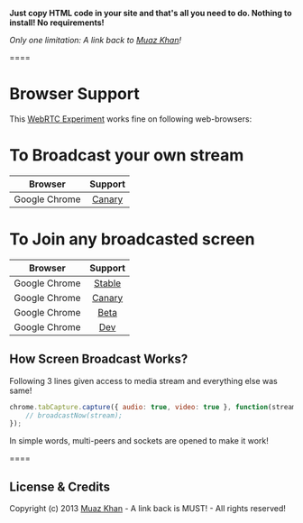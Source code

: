 **Just copy HTML code in your site and that's all you need to do. Nothing to install! No requirements!**

*Only one limitation: A link back to [Muaz Khan](http://github.com/muaz-khan)!*

====
# Browser Support

This [WebRTC Experiment](https://webrtc-experiment.appspot.com/screen-broadcast/) works fine on following web-browsers:

# To Broadcast your own stream

| Browser        | Support           |
| ------------- |:-------------:|
| Google Chrome | [Canary](https://www.google.com/intl/en/chrome/browser/canary.html) |

# To Join any broadcasted screen

| Browser        | Support           |
| ------------- |:-------------:|
| Google Chrome | [Stable](https://www.google.com/intl/en_uk/chrome/browser/) |
| Google Chrome | [Canary](https://www.google.com/intl/en/chrome/browser/canary.html) |
| Google Chrome | [Beta](https://www.google.com/intl/en/chrome/browser/beta.html) |
| Google Chrome | [Dev](https://www.google.com/intl/en/chrome/browser/index.html?extra=devchannel#eula) |

## How Screen Broadcast Works?

Following 3 lines given access to media stream and everything else was same!

```javascript
chrome.tabCapture.capture({ audio: true, video: true }, function(stream) {
    // broadcastNow(stream);
});
```

In simple words, multi-peers and sockets are opened to make it work!

====
## License & Credits

Copyright (c) 2013 [Muaz Khan](https://plus.google.com/100325991024054712503) - A link back is MUST! - All rights reserved!